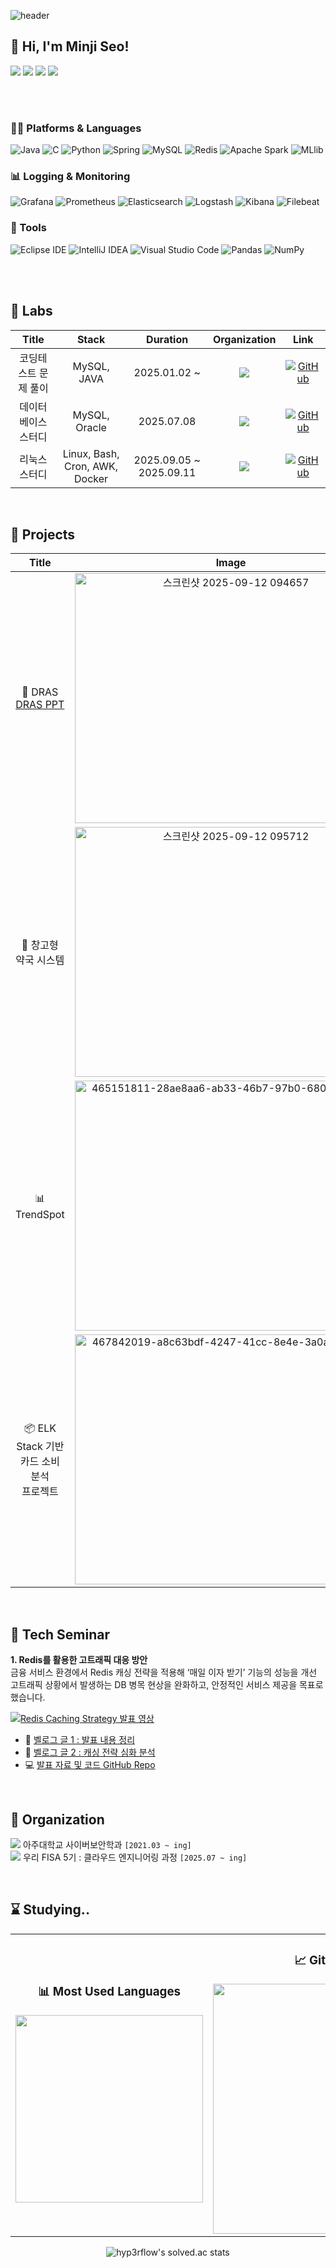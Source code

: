
![header](https://capsule-render.vercel.app/api?type=venom&color=auto&text=Minji&animation=fadeIn&height=150&align=center)

## 👋 Hi, I'm Minji Seo!

<a href="https://github.com/menzzi" target="_blank"><img src="https://img.shields.io/badge/Github-181717?style=flat-square&logo=GitHub&logoColor=white"/></a> 
<a href="https://www.instagram.com/mindii_s/" target="_blank"><img src="https://img.shields.io/badge/instagram-E4405F?style=flat-square&logo=Instagram&logoColor=white"/></a>
<a href="https://blog.naver.com/minmin3927" target="_blank"><img src="https://img.shields.io/badge/naver.blog-03C75A?style=flat-square&logo=Naver&logoColor=white"/></a> 
<a href="https://velog.io/@menzzi" target="_blank"><img src="https://img.shields.io/badge/Velog-20C997?style=flat-square&logo=Velog&logoColor=white"/></a>
</a>  

<br><br>


### 🧑‍💻 Platforms & Languages
![Java](https://img.shields.io/badge/Java-007396?style=plastic&logo=Java&logoColor=white)
![C](https://img.shields.io/badge/C-A8B9CC?style=plastic&logo=C&logoColor=white)
![Python](https://img.shields.io/badge/Python-3776AB?style=plastic&logo=python&logoColor=white)
![Spring](https://img.shields.io/badge/Spring-6DB33F?style=plastic&logo=Spring&logoColor=white)
![MySQL](https://img.shields.io/badge/MySQL-4479A1?style=plastic&logo=MySQL&logoColor=white)
![Redis](https://img.shields.io/badge/Redis-Caching-red?style=plastic&logo=redis&logoColor=white)
![Apache Spark](https://img.shields.io/badge/Apache%20Spark-E25A1C?style=plastic&logo=apachespark&logoColor=white)
![MLlib](https://img.shields.io/badge/MLlib-FF9900?style=plastic&logo=MLlib&logoColor=white)


### 📊 Logging & Monitoring
![Grafana](https://img.shields.io/badge/Grafana-Monitoring-orange?style=plastic&logo=grafana&logoColor=white)
![Prometheus](https://img.shields.io/badge/Prometheus-Metrics-E6522C?style=plastic&logo=prometheus&logoColor=white)
![Elasticsearch](https://img.shields.io/badge/Elasticsearch-005571?style=plastic&logo=elasticsearch&logoColor=white)
![Logstash](https://img.shields.io/badge/Logstash-000000?style=plastic&logo=logstash&logoColor=white)
![Kibana](https://img.shields.io/badge/Kibana-E8478B?style=plastic&logo=kibana&logoColor=white)
![Filebeat](https://img.shields.io/badge/Filebeat-005571?style=plastic&logo=elastic&logoColor=white)

### 🔧 Tools
![Eclipse IDE](https://img.shields.io/badge/Eclipse%20IDE-2C2255?style=plastic&logo=Eclipse%20IDE&logoColor=white)
![IntelliJ IDEA](https://img.shields.io/badge/IntelliJ%20IDEA-000000?style=plastic&logo=intellijidea&logoColor=white)
![Visual Studio Code](https://img.shields.io/badge/Visual%20Studio%20Code-007ACC?style=plastic&logo=Visual%20Studio%20Code&logoColor=white)
![Pandas](https://img.shields.io/badge/Pandas-150458?style=plastic&logo=Pandas&logoColor=white)
![NumPy](https://img.shields.io/badge/Numpy-013243?style=plastic&logo=NumPy&logoColor=white)

<br><br>



## 🚀 Labs

|           Title           |     Stack     |   Duration   |     Organization     |     Link     |
|:-------------------------:|:-------------:|:------------:|:--------------------:|:------------:|
| 코딩테스트 문제 풀이      | MySQL, JAVA   | 2025.01.02 ~ | <img src="https://img.shields.io/badge/-Individual-B497BD" /> | [![GitHub](https://img.shields.io/badge/GitHub%20%7C%20codingtest--study-181717?logo=github&logoColor=white)](https://github.com/menzzi/java-sql-self-codingtest-study.git) |
| 데이터베이스 스터디       | MySQL, Oracle | 2025.07.08   | <img src="https://img.shields.io/badge/-우리%20FISA%205기-blue" /> | [![GitHub](https://img.shields.io/badge/GitHub%20%7C%20database--study-181717?logo=github&logoColor=white)](https://github.com/menzzi/mysql-oracle-fisa05-database-study.git) |
| 리눅스 스터디        | Linux, Bash, Cron, AWK, Docker | 2025.09.05 ~ 2025.09.11 | <img src="https://img.shields.io/badge/-우리%20FISA%205기-blue?style=plastic" /> | [![GitHub](https://img.shields.io/badge/GitHub%20%7C%20linux--study-181717?logo=github&logoColor=white)](https://github.com/menzzi/linux-fisa5-study.git) |


<br>

  
## 🚩 Projects

|           Title           | Image |   Description      |   Duration   |     Organization     |     Link   |
|:-------------------------:|:--------------------:|:-------------:|:------------:|:--------------------:|:------------:|
| 🤖 DRAS <br> [DRAS PPT](https://github.com/user-attachments/files/22287669/DRAS.pdf) |  <img width="500" height="400" alt="스크린샷 2025-09-12 094657" src="https://github.com/user-attachments/assets/9b9e84e8-13f2-4677-bbb3-8ce95f74deb7"/>  | 데이터 마이닝을 활용한 신입 개발자를 위한 맞춤 채용공고 추천 시스템 | 2024.11 ~ 2024.12 | <img src="https://img.shields.io/badge/-아주대학교-midnightblue"/> | [![GitHub](https://img.shields.io/badge/GitHub%20%7C%202024F--DM--TEAM1-181717?style=for-the-badge&logo=github&logoColor=white)](https://github.com/orgs/2024F-DM-TEAM1/repositories) |
| 💊 창고형 <br> 약국 시스템 | <img width="500" height="400" alt="스크린샷 2025-09-12 095712" src="https://github.com/user-attachments/assets/aca82f5e-db60-4f30-84e9-bbb32431404f" /> | 약국 재고 관리 시스템 <br> - bash 기반 미니 프로젝트 | 2025.07.04 ~ 2025.07.10 | <img src="https://img.shields.io/badge/-우리%20FISA%205기-blue" /> | [![GitHub](https://img.shields.io/badge/GitHub%20%7C%20pharmacy--system-181717?style=for-the-badge&logo=github&logoColor=white)](https://github.com/menzzi/java-fisa5-pharmacy-stock-project) |
| 📊 TrendSpot | <img width="500" height="400" alt="465151811-28ae8aa6-ab33-46b7-97b0-680146afc638" src="https://github.com/user-attachments/assets/01fa0c7b-81c3-488c-b971-0a4d735eb071" /> | 소상공인을 위한<br>스마트 창업 인사이트<br>플랫폼 | 2025.07.10 ~ 2025.07.14 | <img src="https://img.shields.io/badge/-우리%20FISA%205기-blue" /> | [![GitHub](https://img.shields.io/badge/GitHub%20%7C%20trendspot-181717?style=for-the-badge&logo=github&logoColor=white)](https://github.com/menzzi/mysql-fisa-trendspot-partition) |
| 📦 ELK Stack 기반 카드 소비 분석<br> 프로젝트 | <img width="500" height="400" alt="467842019-a8c63bdf-4247-41cc-8e4e-3a0a53c33d47" src="https://github.com/user-attachments/assets/de59e7cc-1a59-4a98-9845-f537b258a15c" /> | ElasticSearch, Logstash, Kibana, Filebeat <br>실습을 중심으로 한 <br>데이터 분석 및 디지털 금융 컨설팅 | 2025.07.17 ~ 2025.07.18 | <img src="https://img.shields.io/badge/-우리%20FISA%205기-blue" /> | [![GitHub](https://img.shields.io/badge/GitHub%20%7C%20data--analysis-181717?style=for-the-badge&logo=github&logoColor=white)](https://github.com/menzzi/elk-woori-data-consume-analysis-project) |

<br>

## 📢 Tech Seminar
**1. Redis를 활용한 고트래픽 대응 방안**  
금융 서비스 환경에서 Redis 캐싱 전략을 적용해 ‘매일 이자 받기’ 기능의 성능을 개선
고트래픽 상황에서 발생하는 DB 병목 현상을 완화하고, 안정적인 서비스 제공을 목표로 했습니다.

[![Redis Caching Strategy 발표 영상](https://img.youtube.com/vi/mDGNjxhtFtU/0.jpg)](https://www.youtube.com/watch?v=mDGNjxhtFtU)

- 📄 [벨로그 글 1 : 발표 내용 정리](https://velog.io/@menzzi/%EC%9A%B0%EB%A6%AC-FIS-%EC%95%84%EC%B9%B4%EB%8D%B0%EB%AF%B8-5%EA%B8%B0-1%EC%B0%A8-%EA%B8%B0%EC%88%A0%EC%84%B8%EB%AF%B8%EB%82%98-1)
- 📄 [벨로그 글 2 : 캐싱 전략 심화 분석](https://velog.io/@menzzi/%EC%9A%B0%EB%A6%AC-FIS-%EC%95%84%EC%B9%B4%EB%8D%B0%EB%AF%B8-5%EA%B8%B0-1%EC%B0%A8-%EA%B8%B0%EC%88%A0%EC%84%B8%EB%AF%B8%EB%82%98-2)
- 💻 [발표 자료 및 코드 GitHub Repo](https://github.com/FISA-TechSeminar)

<br>

## 🌱 Organization
<img src="https://img.shields.io/badge/-아주대학교-midnightblue" /> 아주대학교 사이버보안학과 `[2021.03 ~ ing]`  
<img src="https://img.shields.io/badge/-우리%20FISA%205기-blue" /> 우리 FISA 5기 : 클라우드 엔지니어링 과정 `[2025.07 ~ ing]`

<br>

  
## ⌛ Studying..
<div align="center">

<table>
  <tr>
    <td align="center">
      <h3>📊 Most Used Languages</h3>
      <a href="https://github.com/anuraghazra/github-readme-stats">
        <img src="https://github-readme-stats.vercel.app/api/top-langs/?username=menzzi&layout=donut&show_icons=true&theme=default&hide_border=true&bg_color=ffffff&icon_color=C6538C&text_color=333333&title_color=DA5B0B&count_private=true&exclude_repo=Face-Transfer-Application" width="300" />
      </a>
    </td>
    <td align="center">
      <h3>📈 GitHub Stats</h3>
      <a href="https://github.com/anuraghazra/github-readme-stats">
        <img src="https://github-readme-stats.vercel.app/api?username=menzzi&show_icons=true&theme=default&hide_border=true&bg_color=ffffff&icon_color=C6538C&text_color=333333&title_color=DA5B0B&count_private=true" width="400" />
      </a>
    </td>
  </tr>
</table>

</div>

<div align="center">
  <img src="https://github-readme-solvedac.hyp3rflow.vercel.app/api/?handle=minmin3927" alt="hyp3rflow's solved.ac stats" />
</div>

